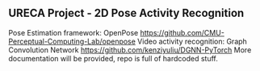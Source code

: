 ## URECA Project - 2D Pose Activity Recognition

Pose Estimation framework: OpenPose https://github.com/CMU-Perceptual-Computing-Lab/openpose
Video activity recognition: Graph Convolution Network https://github.com/kenziyuliu/DGNN-PyTorch
More documentation will be provided, repo is full of hardcoded stuff.
